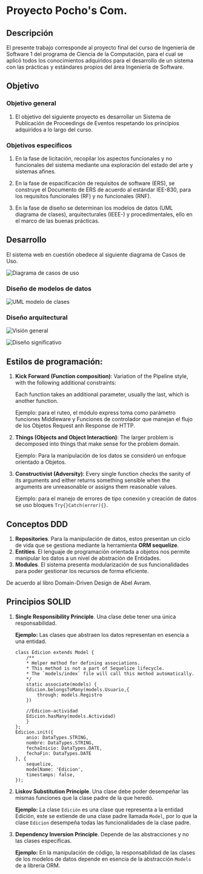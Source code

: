# Proyecto Pocho's Com.

## Descripción

El presente trabajo corresponde al proyecto final del curso de Ingeniería de Software 1 del programa de Ciencia de la Computación, para el cual se aplicó todos los conocimientos adquiridos para el desarrollo de un sistema con las prácticas y estándares propios del área Ingeniería de Software.

## Objetivo


### Objetivo general

1. El objetivo del siguiente proyecto es desarrollar un Sistema de Publicación de Proceedings de Eventos respetando los principios adquiridos a lo largo del curso.

### Objetivos especificos

1. En la fase de licitación, recopilar los aspectos funcionales y no funcionales del sistema mediante una exploración del estado del arte y sistemas afines.

2. En la fase de espacificación de requisitos de software (ERS), se construye el Documento de ERS de acuerdo al estándar IEE-830,  para los requisitos funcionales (RF) y no funcionales (RNF).

3. En la fase de diseño se determinan los modelos de datos (UML diagrama de clases), arquitecturales (IEEE-) y  procedimentales, ello en el marco de las buenas prácticas.

## Desarrollo

El sistema web en cuestión obedece al siguiente diagrama de Casos de Uso.

![Diagrama de casos de uso](./public/images/UML_DC.png)

### Diseño de modelos de datos
![UML modelo de clases](./public/images/UML_MD.png)

### Diseño arquitectural

![Visión general](./public/images/AS_vision_general.png)


![Diseño significativo](./public/images/AS_significativo.png)


## Estilos de programación:

1. **Kick Forward (Function composition)**:
    Variation of the Pipeline style, with the following additional constraints:
    
    Each function takes an additional parameter, usually the last, which is
    another function.
    
    Ejemplo: para el ruteo, el módulo express toma como parámetro funciones Middleware y Funciones de controlador que manejan el flujo de los Objetos Request anh Response de HTTP. 
2. **Things (Objects and Object Interaction)**:
    The larger problem is decomposed into things that make sense for the
    problem domain.
    
   Ejemplo: Para la manipulación de los datos se consideró un enfoque orientado a Objetos.
   
3. **Constructivist (Adversity)**:
    Every single function checks the sanity of its arguments and either
    returns something sensible when the arguments are unreasonable or
    assigns them reasonable values.
        
    Ejemplo: para el manejo de errores de tipo conexión y creación de datos se uso bloques `Try{}Catch(error){}`.
    
## Conceptos DDD

1. **Repositories**. Para la manipulación de datos, estos presentan un ciclo de vida que se gestiona mediante la herramienta **ORM sequelize**.
2. **Entities**. El lenguaje de programación orientada a objetos nos permite manipular los datos a un nivel de abstración de Entidades.
3. **Modules**. El sistema presenta modularización de sus funcionalidades para poder gestionar los recursos de forma eficiente.

De acuerdo al libro Domain-Driven Design de Abel Avram.

## Principios SOLID


1. **Single Responsibility Principle**. Una clase debe tener una única responsabilidad.

    **Ejemplo:** Las clases que abstraen los datos representan en esencia a una entidad.

    ```
    class Edicion extends Model {
        /**
        * Helper method for defining associations.
        * This method is not a part of Sequelize lifecycle.
        * The `models/index` file will call this method automatically.
        */
        static associate(models) {
        Edicion.belongsToMany(models.Usuario,{
            through: models.Registro
        })

        //Edicion-actividad
        Edicion.hasMany(models.Actividad)
        }
    };
    Edicion.init({
        anio: DataTypes.STRING,
        nombre: DataTypes.STRING,
        fechaInicio: DataTypes.DATE,
        fechaFin: DataTypes.DATE
    }, {
        sequelize,
        modelName: 'Edicion',
        timestamps: false,
    });
    
    ```



2. **Liskov Substitution Principle**. Una clase debe poder desempeñar las mismas funciones que la clase padre de la que heredó.

    **Ejemplo:** La clase `Edición` es una clase que representa a la entidad Edición, este se extiende de una clase padre llamada `Model`, por lo que la clase `Edicion` desempeña todas las funcionalidades de la clase padre.

3. **Dependency Inversion Principle**. Depende de las abstracciones y no las clases específicas.

    **Ejemplo:** En la manipulación de código, la responsabilidad de las clases de los modelos de datos depende en esencia de la abstracción `Models` de a libreria ORM.